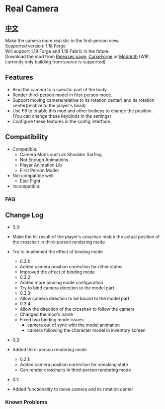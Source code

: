 # Real Camera #

## [中文](README_ZH.md) ##

Make the camera more realistic in the first-person view.  
Supported version: 1.18 Forge  
Will support 1.19 Forge and 1.19 Fabric in the future.  
Download the mod from [Releases page](https://github.com/xTracr/RealCamera/releases), [CurseForge](https://curseforge.com) or [Modrinth](https://modrinth.com) (WIP, currently only building from source is supported).  

## Features ##

* Bind the camera to a specific part of the body.
* Render third-person model in first-person mode.
* Support moving camera(relative to its rotation center) and its rotation center(relative to the player's head).
* Use F6 to enable this mod and other hotkeys to change the position.(You can change these keybinds in the settings)
* Configure these features in the config interface.

## Compatibility ##

* Compatible:  
  * Camera Mods such as Shoulder Surfing
  * Not Enough Animations
  * Player Animation Lib
  * First Person Model
* Not compatible well:
  * Epic Fight
* Incompatible:  

### FAQ ###

## Change Log ##

* 0.3:  
* Make the hit result of the player's crosshair match the actual position of the crosshair in third-person rendering mode  
* Try to implement the effect of binding mode  
  * 0.3.1:  
  * Added camera position correction for other states  
  * Improved the effect of binding mode  
  * 0.3.2:  
  * Added more binding mode configuration  
  * Try to bind camera direction to the model part  
  * 0.3.3:  
  * Allow camera direction to be bound to the model part  
  * 0.3.4:  
  * Allow the direction of the crosshair to follow the camera  
  * Changed the mod's name  
  * Fixed two binding mode issues:
    * camera out of sync with the model animation  
    * camera following the character model in inventory screen  

* 0.2:  
* Added third-person rendering mode  
  * 0.2.1:  
  * Added camera position correction for sneaking state  
  * Can render crosshairs in third-person rendering mode  

* 0.1:  
* Added functionality to move camera and its rotation center  

### Known Problems ###
